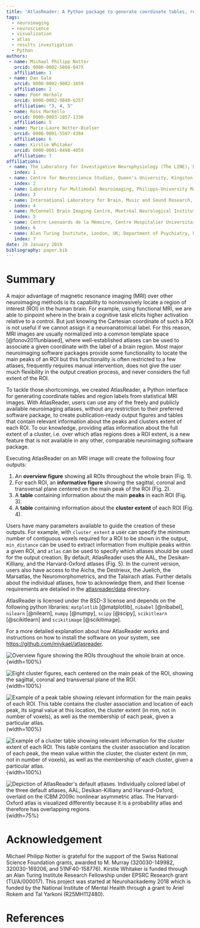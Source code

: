 ```yaml
---
title: 'AtlasReader: A Python package to generate coordinate tables, region labels, and informative figures from statistical MRI images'
tags:
  - neuroimaging
  - neuroscience
  - visualization
  - atlas
  - results investigation
  - Python
authors:
 - name: Michael Philipp Notter
   orcid: 0000-0002-5866-047X
   affiliation: 1
 - name: Dan Gale
   orcid: 0000-0002-9082-1659
   affiliation: 2
 - name: Peer Herholz
   orcid: 0000-0002-9840-6257
   affiliation: "3, 4, 5"
 - name: Ross Markello
   orcid: 0000-0003-1057-1336
   affiliation: 5
 - name: Marie-Laure Notter-Bielser
   orcid: 0000-0001-5507-4304
   affiliation: 6
 - name: Kirstie Whitaker
   orcid: 0000-0001-8498-4059
   affiliation: 7
affiliations:
 - name: The Laboratory for Investigative Neurophysiology (The LINE), Department of Radiology and Department of Clinical Neurosciences, Lausanne, Switzerland; Center for Biomedical Imaging (CIBM), Lausanne, Switzerland
   index: 1
 - name: Centre for Neuroscience Studies, Queen's University, Kingston, Canada
   index: 2
 - name: Laboratory for Multimodal Neuroimaging, Philipps-University Marburg, Hesse, Germany
   index: 3
 - name: International Laboratory for Brain, Music and Sound Research, Université de Montréal & McGill University, Montréal, Canada
   index: 4
 - name: McConnell Brain Imaging Centre, Montréal Neurological Institute, McGill University, Montréal, Canada
   index: 5
 - name: Centre Leenaards de la Mémoire, Centre Hospitalier Universitaire Vaudois, Lausanne, Switzerland
   index: 6
 - name: Alan Turing Institute, London, UK; Department of Psychiatry, University of Cambridge, Cambridge, UK
   index: 7
date: 28 January 2019
bibliography: paper.bib
---
```



# Summary

A major advantage of magnetic resonance imaging (MRI) over other neuroimaging
methods is its capability to noninvasively locate a region of interest (ROI) in
the human brain. For example, using functional MRI, we are able to pinpoint
where in the brain a cognitive task elicits higher activation relative to a
control. But just knowing the Cartesian coordinate of such a ROI is not useful
if we cannot assign it a neuroanatomical label. For this reason, MRI images
are usually normalized into a common template space [@fonov2011unbiased], where
well-established atlases can be used to associate a given coordinate with the
label of a brain region. Most major neuroimaging software packages provide some
functionality to locate the main peaks of an ROI but this functionality is often restricted
to a few atlases, frequently requires manual intervention, does not give the user much
flexibility in the output creation process, and never considers the full extent
of the ROI.

To tackle those shortcomings, we created AtlasReader, a Python interface for
generating coordinate tables and region labels from statistical MRI images. With
AtlasReader, users can use any of the freely and publicly available neuroimaging
atlases, without any restriction to their preferred software package, to create
publication-ready output figures and tables that contain relevant information
about the peaks and clusters extent of each ROI. To our knowledge, providing
atlas information about the full extent of a cluster, i.e. over which atlas
regions does a ROI extent, is a new feature that is not available in any other,
comparable neuroimaging software package.

Executing AtlasReader on an MRI image will create the following four outputs:

1. An **overview figure** showing all ROIs throughout the whole brain (Fig. 1).
2. For each ROI, an **informative figure** showing the sagittal, coronal and
   transversal plane centered on the main peak of the ROI (Fig. 2).
3. A **table** containing information about the main **peaks** in each ROI
   (Fig. 3).
4. A **table** containing information about the **cluster extent** of each ROI
   (Fig. 4).

Users have many parameters available to guide the creation of these outputs. For
example, with `cluster_extent` a user can specify the minimum number of
contiguous voxels required for a ROI to be shown in the output, `min_distance`
can be used to extract information from multiple peaks within a
given ROI, and `atlas` can be used to specify which atlases should be used for
the output creation. By default, AtlasReader uses the AAL, the Desikan-Killiany,
and the Harvard-Oxford atlases (Fig. 5). In the current version, users
also have access to the Aicha, the Destrieux, the Juelich, the Marsatlas, the
Neuromorphometrics, and the Talairach atlas. Further details about the individual atlases,
how to acknowledge them, and their license requirements are detailed in the
[atlasreader/data](https://github.com/miykael/atlasreader/tree/master/atlasreader/data) directory.

AtlasReader is licensed under the BSD-3 license and depends on the following
python libraries: `matplotlib` [@matplotlib], `nibabel` [@nibabel],
`nilearn` [@nilearn], `numpy` [@numpy], `scipy` [@scipy],
`scikitlearn` [@scikitlearn] and `scikitimage` [@scikitimage].

For a more detailed explanation about how AtlasReader works and instructions on
how to install the software on your system, see https://github.com/miykael/atlasreader.

![Overview figure showing the ROIs throughout the whole brain at once.](fig_overview_figure.png){width=100%}

![Eight cluster figures, each centered on the main peak of the ROI, showing the sagittal, coronal and transversal plane of the ROI.](fig_cluster_figure.png){width=100%}  

![Example of a peak table showing relevant information for the main peaks of each ROI. This table contains the cluster association and location of each peak, its signal value at this location, the cluster extent (in mm, not in number of voxels), as well as the membership of each peak, given a particular atlas.](table_peak.png){width=100%}  

![Example of a cluster table showing relevant information for the cluster extent of each ROI. This table contains the cluster association and location of each peak, the mean value within the cluster, the cluster extent (in mm, not in number of voxels), as well as the membership of each cluster, given a particular atlas.](table_cluster.png){width=100%}  


![Depiction of AtlasReader's default atlases. Individually colored label of the three default atlases, AAL, Desikan-Killiany and Harvard-Oxford, overlaid on the ICBM 2009c nonlinear asymmetric atlas. The Harvard-Oxford atlas is visualized differently because it is a probability atlas and therefore has overlapping regions.](fig_default_atlases.png){width=75%}  


# Acknowledgement

Michael Philipp Notter is grateful for the support of the Swiss National Science
Foundation grants, awarded to M. Murray (320030-149982, 320030-169206,
and 51NF40-158776). Kirstie Whitaker is funded through an Alan Turing Institute 
Research Fellowship under EPSRC Research grant (TU/A/000017). This project 
was started at Neurohackademy 2018 which is funded by the National Institute 
of Mental Health through a grant to Ariel Rokem and Tal Yarkoni (R25MH112480).


# References
